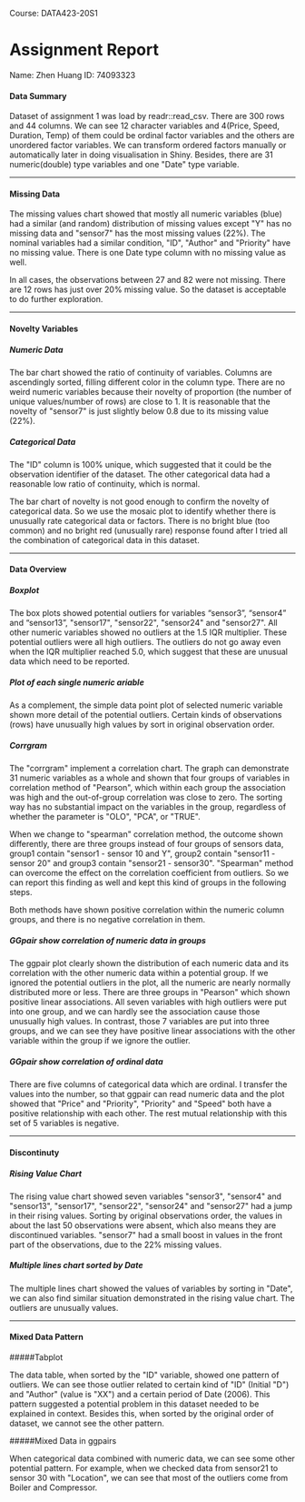 Course: DATA423-20S1

# Assignment Report

Name: Zhen Huang	ID: 74093323

#### Data Summary

Dataset of assignment 1 was load by readr::read_csv. There are 300 rows and 44 columns. We can see 12 character variables and 4(Price, Speed, Duration, Temp) of them could be ordinal factor variables and the others are unordered factor variables. We can transform ordered factors manually or automatically later in doing visualisation in Shiny. Besides, there are 31 numeric(double) type variables and one "Date" type variable.  

---

#### Missing Data

The missing values chart showed that mostly all numeric variables (blue) had a similar (and random) distribution of missing values except "Y" has no missing data and "sensor7" has the most missing values (22%). The nominal variables had a similar condition, "ID", "Author" and "Priority" have no missing value. There is one Date type column with no missing value as well.

In all cases, the observations between 27 and 82 were not missing. There are 12 rows has just over 20% missing value. So the dataset is acceptable to do further exploration.

---

#### Novelty Variables

##### Numeric Data

The bar chart showed the ratio of continuity of variables. Columns are ascendingly sorted, filling different color in the column type. There are no weird numeric variables because their novelty of proportion (the number of unique values/number of rows) are close to 1.  It is reasonable that the novelty of "sensor7" is just slightly below 0.8 due to its missing value (22%).

##### Categorical Data

The "ID" column is 100% unique, which suggested that it could be the observation identifier of the dataset. The other categorical data had a reasonable low ratio of continuity, which is normal.

The bar chart of novelty is not good enough to confirm the novelty of categorical data. So we use the mosaic plot to identify whether there is unusually rate categorical data or factors. There is no bright blue (too common) and no bright red (unusually rare) response found after I tried all the combination of categorical data in this dataset. 

---





#### Data Overview

##### Boxplot

The box plots showed potential outliers for variables “sensor3”, “sensor4” and “sensor13”, "sensor17", "sensor22", "sensor24" and "sensor27". All other numeric variables showed no outliers at the 1.5 IQR multiplier. These potential outliers were all high outliers. The outliers do not go away even when the IQR multiplier reached 5.0, which suggest that these are unusual data which need to be reported.

##### Plot of each single numeric ariable

As a complement, the simple data point plot of selected numeric variable shown more detail of the potential outliers. Certain kinds of observations (rows) have  unusually high values by sort in original observation order. 

##### Corrgram

The "corrgram" implement a correlation chart. The graph can  demonstrate 31 numeric variables as a whole and shown that four groups of variables in correlation method of "Pearson", which within each group the association was high and the out-of-group correlation was close to zero. The sorting way has no substantial impact on the variables in the group, regardless of whether the parameter is "OLO", "PCA", or "TRUE". 

When we change to "spearman" correlation method, the outcome shown differently, there are three groups instead of four groups of sensors data, group1 contain "sensor1 - sensor 10 and Y", group2 contain "sensor11 - sensor 20" and group3 contain "sensor21 - sensor30". "Spearman" method can overcome the effect on the correlation coefficient from outliers. So we can report this finding as well and kept this kind of groups in the following steps.

Both methods have shown positive correlation within the numeric column groups, and there is no negative correlation in them.

##### GGpair show correlation of numeric data in groups

The ggpair plot clearly shown the distribution of each numeric data and its correlation with the other numeric data within a potential group. If we ignored the potential outliers in the plot, all the numeric are nearly normally distributed more or less. There are three groups in "Pearson" which shown positive linear associations. All seven variables with high outliers were put into one group, and we can hardly see the association cause those unusually high values. In contrast, those 7 variables are put into three groups, and we can see they have positive linear associations with the other variable within the group if we ignore the outlier.

##### GGpair show correlation of ordinal data

There are five columns of categorical data which are ordinal. I transfer the values into the number, so that ggpair can read numeric data and the plot showed that "Price" and "Priority", "Priority" and "Speed" both have a positive relationship with each other. The rest mutual relationship with this set of 5 variables is negative.

---



#### Discontinuty

##### Rising Value Chart

The rising value chart showed seven variables "sensor3", "sensor4" and "sensor13", "sensor17", "sensor22", "sensor24" and "sensor27" had a jump in their rising values. Sorting by original observations order, the values in about the last 50 observations  were absent, which also means they are discontinued variables. "sensor7" had a small boost in values in the front part of the observations, due to the 22% missing values.

##### Multiple lines chart sorted by Date

The multiple lines chart showed the values of variables by sorting in "Date", we can also find similar situation demonstrated in the rising value chart. The outliers are unusually values.

---

#### Mixed Data Pattern

#####Tabplot

The data table, when sorted by the "ID" variable, showed one pattern of outliers. We can see those outlier related to certain kind of "ID" (Initial "D") and "Author" (value is "XX") and a certain period of Date (2006). This pattern suggested a potential problem in this dataset needed to be explained in context. Besides this, when sorted by the original order of dataset, we cannot see the other pattern.

#####Mixed Data in ggpairs 

When categorical data combined with numeric data, we can see some other potential pattern. For example, when we checked data from sensor21 to sensor 30 with "Location", we can see that most of the outliers come from Boiler and Compressor.











